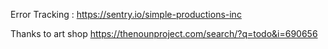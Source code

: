 Error Tracking : https://sentry.io/simple-productions-inc

Thanks to art shop https://thenounproject.com/search/?q=todo&i=690656